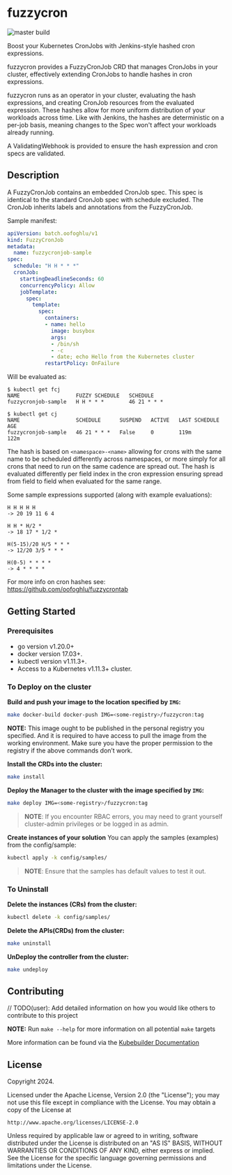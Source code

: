 # fuzzycron
![master build](https://github.com/oofoghlu/fuzzycron/actions/workflows/validation.yaml/badge.svg)

Boost your Kubernetes CronJobs with Jenkins-style hashed cron expressions.

fuzzycron provides a FuzzyCronJob CRD that manages CronJobs in your cluster, effectively extending
CronJobs to handle hashes in cron expressions.

fuzzycron runs as an operator in your cluster, evaluating the hash expressions, and creating CronJob
resources from the evaluated expression. These hashes allow for more uniform distribution of your workloads
across time. Like with Jenkins, the hashes are deterministic on a per-job basis, meaning changes to the Spec
won't affect your workloads already running.

A ValidatingWebhook is provided to ensure the hash expression and cron specs are validated.

## Description

A FuzzyCronJob contains an embedded CronJob spec. This spec is identical to the standard CronJob spec with schedule excluded. The CronJob
inherits labels and annotations from the FuzzyCronJob.

Sample manifest:

```yaml
apiVersion: batch.oofoghlu/v1
kind: FuzzyCronJob
metadata:
  name: fuzzycronjob-sample
spec:
  schedule: "H H * * *"
  cronJob:
    startingDeadlineSeconds: 60
    concurrencyPolicy: Allow
    jobTemplate:
      spec:
        template:
          spec:
            containers:
            - name: hello
              image: busybox
              args:
              - /bin/sh
              - -c
              - date; echo Hello from the Kubernetes cluster
            restartPolicy: OnFailure
```

Will be evaluated as:

```
$ kubectl get fcj
NAME                  FUZZY SCHEDULE   SCHEDULE
fuzzycronjob-sample   H H * * *        46 21 * * *

$ kubectl get cj
NAME                  SCHEDULE      SUSPEND   ACTIVE   LAST SCHEDULE   AGE
fuzzycronjob-sample   46 21 * * *   False     0        119m            122m
```

The hash is based on `<namespace>-<name>` allowing for crons with the same name to be scheduled differently across
namespaces, or more simply for all crons that need to run on the same cadence are spread out. The hash is evaluated
differently per field index in the cron expression ensuring spread from field to field when evaluated for the same
range.

Some sample expressions supported (along with example evaluations):

```
H H H H H
-> 20 19 11 6 4

H H * H/2 *
-> 18 17 * 1/2 *

H(5-15)/20 H/5 * * *
-> 12/20 3/5 * * *

H(0-5) * * * *
-> 4 * * * *
```

For more info on cron hashes see: https://github.com/oofoghlu/fuzzycrontab

## Getting Started

### Prerequisites
- go version v1.20.0+
- docker version 17.03+.
- kubectl version v1.11.3+.
- Access to a Kubernetes v1.11.3+ cluster.

### To Deploy on the cluster
**Build and push your image to the location specified by `IMG`:**

```sh
make docker-build docker-push IMG=<some-registry>/fuzzycron:tag
```

**NOTE:** This image ought to be published in the personal registry you specified. 
And it is required to have access to pull the image from the working environment. 
Make sure you have the proper permission to the registry if the above commands don’t work.

**Install the CRDs into the cluster:**

```sh
make install
```

**Deploy the Manager to the cluster with the image specified by `IMG`:**

```sh
make deploy IMG=<some-registry>/fuzzycron:tag
```

> **NOTE**: If you encounter RBAC errors, you may need to grant yourself cluster-admin 
privileges or be logged in as admin.

**Create instances of your solution**
You can apply the samples (examples) from the config/sample:

```sh
kubectl apply -k config/samples/
```

>**NOTE**: Ensure that the samples has default values to test it out.

### To Uninstall
**Delete the instances (CRs) from the cluster:**

```sh
kubectl delete -k config/samples/
```

**Delete the APIs(CRDs) from the cluster:**

```sh
make uninstall
```

**UnDeploy the controller from the cluster:**

```sh
make undeploy
```

## Contributing
// TODO(user): Add detailed information on how you would like others to contribute to this project

**NOTE:** Run `make --help` for more information on all potential `make` targets

More information can be found via the [Kubebuilder Documentation](https://book.kubebuilder.io/introduction.html)

## License

Copyright 2024.

Licensed under the Apache License, Version 2.0 (the "License");
you may not use this file except in compliance with the License.
You may obtain a copy of the License at

    http://www.apache.org/licenses/LICENSE-2.0

Unless required by applicable law or agreed to in writing, software
distributed under the License is distributed on an "AS IS" BASIS,
WITHOUT WARRANTIES OR CONDITIONS OF ANY KIND, either express or implied.
See the License for the specific language governing permissions and
limitations under the License.

